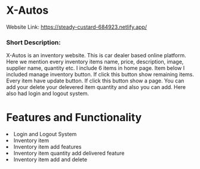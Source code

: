 # X-Autos

Website Link: https://steady-custard-684923.netlify.app/

<h3>Short Description:</h3>
<p>X-Autos is an inventory website. This is car dealer based online platform. Here we mention every inventory items name, price, description, image, supplier name, quantity etc. I include 6 items in home page. Item below I included manage inventory button. If click this button show remaining items. Every item have update button. If click this button show a page. You can add your delete your delevered item quantity and also you can add. Here also had login and logout system. </p>

<h1>Features and Functionality</h1>
<li>Login and Logout System</li>
<li>Inventory item</li>
<li>Inventory item add features</li>
<li>Inventory item quantity add delivered feature</li>
<li>Inventory item add and delete</li>
